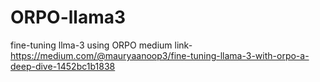 # ORPO-llama3
 fine-tuning llma-3 using ORPO
 medium link- https://medium.com/@mauryaanoop3/fine-tuning-llama-3-with-orpo-a-deep-dive-1452bc1b1838
